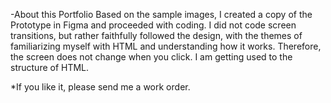 -About this Portfolio
Based on the sample images, I created a copy of the Prototype in Figma and proceeded with coding.
I did not code screen transitions, but rather faithfully followed the design, with the themes of familiarizing myself with HTML and understanding how it works. Therefore, the screen does not change when you click. I am getting used to the structure of HTML.

*If you like it, please send me a work order.
